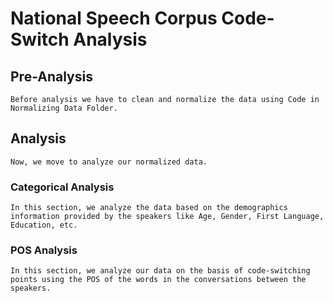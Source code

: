 # National Speech Corpus Code-Switch Analysis

## Pre-Analysis
    Before analysis we have to clean and normalize the data using Code in Normalizing Data Folder.
## Analysis 
    Now, we move to analyze our normalized data.
### Categorical Analysis 
    In this section, we analyze the data based on the demographics information provided by the speakers like Age, Gender, First Language, Education, etc.
### POS Analysis
    In this section, we analyze our data on the basis of code-switching points using the POS of the words in the conversations between the speakers.